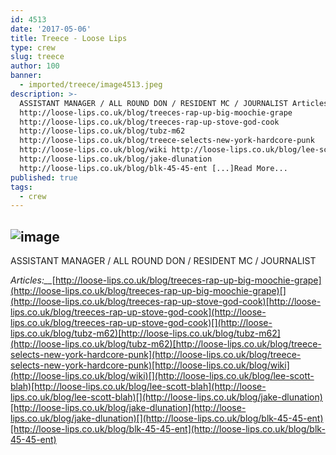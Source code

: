 ```yaml
---
id: 4513
date: '2017-05-06'
title: Treece - Loose Lips
type: crew
slug: treece
author: 100
banner:
  - imported/treece/image4513.jpeg
description: >-
  ASSISTANT MANAGER / ALL ROUND DON / RESIDENT MC / JOURNALIST Articles:
  http://loose-lips.co.uk/blog/treeces-rap-up-big-moochie-grape
  http://loose-lips.co.uk/blog/treeces-rap-up-stove-god-cook
  http://loose-lips.co.uk/blog/tubz-m62
  http://loose-lips.co.uk/blog/treece-selects-new-york-hardcore-punk
  http://loose-lips.co.uk/blog/wiki http://loose-lips.co.uk/blog/lee-scott-blah
  http://loose-lips.co.uk/blog/jake-dlunation
  http://loose-lips.co.uk/blog/blk-45-45-ent [...]Read More...
published: true
tags:
  - crew
---
```

![image](../imported/treece/image4513.jpeg)
---
ASSISTANT MANAGER / ALL ROUND DON / RESIDENT MC / JOURNALIST

_Articles:__[](http://loose-lips.co.uk/blog/treeces-rap-up-big-moochie-grape)_[http://loose-lips.co.uk/blog/treeces-rap-up-big-moochie-grape](http://loose-lips.co.uk/blog/treeces-rap-up-big-moochie-grape)[](http://loose-lips.co.uk/blog/treeces-rap-up-stove-god-cook)[http://loose-lips.co.uk/blog/treeces-rap-up-stove-god-cook](http://loose-lips.co.uk/blog/treeces-rap-up-stove-god-cook)[](http://loose-lips.co.uk/blog/tubz-m62)[http://loose-lips.co.uk/blog/tubz-m62](http://loose-lips.co.uk/blog/tubz-m62)[http://loose-lips.co.uk/blog/treece-selects-new-york-hardcore-punk](http://loose-lips.co.uk/blog/treece-selects-new-york-hardcore-punk)[http://loose-lips.co.uk/blog/wiki](http://loose-lips.co.uk/blog/wiki)[](http://loose-lips.co.uk/blog/lee-scott-blah)[http://loose-lips.co.uk/blog/lee-scott-blah](http://loose-lips.co.uk/blog/lee-scott-blah)[](http://loose-lips.co.uk/blog/jake-dlunation)[http://loose-lips.co.uk/blog/jake-dlunation](http://loose-lips.co.uk/blog/jake-dlunation)[](http://loose-lips.co.uk/blog/blk-45-45-ent)[http://loose-lips.co.uk/blog/blk-45-45-ent](http://loose-lips.co.uk/blog/blk-45-45-ent)